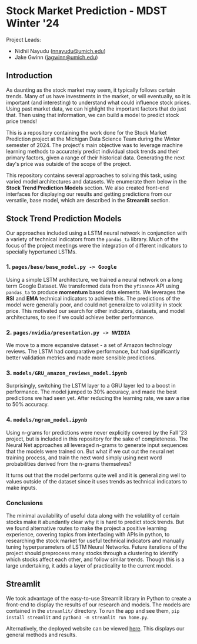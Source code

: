 # Stock Market Prediction - MDST Winter '24

Project Leads:
- Nidhil Nayudu (nnayudu@umich.edu)
- Jake Gwinn (jagwinn@umich.edu)

## Introduction

As daunting as the stock market may seem, it typically follows certain trends. Many of us have investments in the market, or will eventually, so it is important (and interesting) to understand what could influence stock prices. Using past market data, we can highlight the important factors that do just that. Then using that information, we can build a model to predict stock price trends!

This is a repository containing the work done for the Stock Market Prediction project at the Michigan Data Science Team during the Winter semester of 2024. The project's main objective was to leverage machine learning methods to accurately predict individual stock trends and their primary factors, given a range of their historical data. Generating the next day's price was outside of the scope of the project.

This repository contains several approaches to solving this task, using varied model architectures and datasets. We enumerate them below in the **Stock Trend Prediction Models** section. We also created front-end interfaces for displaying our results and getting predictions from our versatile, base model, which are described in the **Streamlit** section.

## Stock Trend Prediction Models

Our approaches included using a LSTM neural network in conjunction with a variety of technical indicators from the `pandas_ta` library. Much of the focus of the project meetings were the integration of different indicators to specially hypertuned LSTMs. 

### 1. `pages/base/base_model.py -> Google`
Using a simple LSTM architecture, we trained a neural network on a long term Google Dataset. We transformed data from the `yfinance` API using `pandas_ta` to produce **momentum** based data elements. We leverages the **RSI** and **EMA** technical indicators to achieve this. The predictions of the model were generally poor, and could not generalize to volatility in stock price. This motivated our search for other indicators, datasets, and model architectures, to see if we could achieve better performance.

### 2. `pages/nvidia/presentation.py -> NVIDIA`
We move to a more expansive dataset - a set of Amazon technology reviews. The LSTM had comparative performance, but had significantly better validation metrics and made more sensible predictions.

### 3. `models/GRU_amazon_reviews_model.ipynb`
Surprisingly, switching the LSTM layer to a GRU layer led to a boost in performance. The model jumped to 30% accuracy, and made the best predictions we had seen yet. After reducing the learning rate, we saw a rise to 50% accuracy.

### 4. `models/ngram_model.ipynb`
Using n-grams for predictions were never explicitly covered by the Fall '23 project, but is included in this repository for the sake of completeness. The Neural Net approaches all leveraged n-grams to generate input sequences that the models were trained on. But what if we cut out the neural net training process, and train the next word simply using next word probabilities derived from the n-grams themselves?

It turns out that the model performs quite well and it is generalizing well to values outside of the dataset since it uses trends as technical indicators to make inputs.

### Conclusions
The minimal availability of useful data along with the volatility of certain stocks make it abundantly clear why it is hard to predict stock trends. But we found alternative routes to make the project a positive learning experience, covering topics from interfacing with APIs in python, to researching the stock market for useful technical indicators and manually tuning hyperparameters of LSTM Neural Networks. Future iterations of the project should preprocess many stocks through a clustering to identify which stocks affect each other, and follow similar trends. Though this is a large undertaking, it adds a layer of practicality to the current model.

## Streamlit

We took advantage of the easy-to-use Streamlit library in Python to create a front-end to display the results of our research and models. The models are contained in the `streamlit/` directory. To run the app and see them, `pip install streamlit` and `python3 -m streamlit run home.py`. 

Alternatively, the deployed website can be viewed [here](https://mdst-next-word.streamlit.app/). This displays our general methods and results.